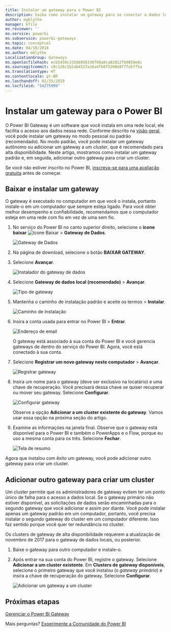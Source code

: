 ```yaml
---
title: Instalar um gateway para o Power BI
description: Saiba como instalar um gateway para se conectar a dados locais no Power BI.
author: mgblythe
manager: kfile
ms.reviewer: ''
ms.service: powerbi
ms.subservice: powerbi-gateways
ms.topic: conceptual
ms.date: 04/18/2018
ms.author: mblythe
LocalizationGroup: Gateways
ms.openlocfilehash: ecb5450c33500950336f08a8ca82812fb0850e0c
ms.sourcegitcommit: c8c126c1b2ab4527a16a4fb8f5208e0f7fa5ff5a
ms.translationtype: HT
ms.contentlocale: pt-BR
ms.lasthandoff: 01/15/2019
ms.locfileid: "54275999"
---
```

# <a name="install-a-gateway-for-power-bi"></a>Instalar um gateway para o Power BI

O Power BI Gateway é um software que você instala em uma rede local; ele facilita o acesso aos dados nessa rede. Conforme descrito na [visão geral](service-gateway-getting-started.md), você pode instalar um gateway no modo pessoal ou padrão (recomendado). No modo padrão, você pode instalar um gateway autônomo ou adicionar um gateway a um *cluster*, que é recomendado para alta disponibilidade. Neste artigo, mostramos como instalar um gateway padrão e, em seguida, adicionar outro gateway para criar um cluster.

Se você não estiver inscrito no Power BI, [inscreva-se para uma avaliação gratuita](https://app.powerbi.com/signupredirect?pbi_source=web) antes de começar.


## <a name="download-and-install-a-gateway"></a>Baixar e instalar um gateway

O gateway é executado no computador em que você o instala, portanto instale-o em um computador que sempre esteja ligado. Para você obter melhor desempenho e confiabilidade, recomendamos que o computador esteja em uma rede com fio em vez de uma sem fio.

1. No serviço do Power BI no canto superior direito, selecione o **ícone baixar** ![ícone Baixar](media/service-gateway-install/icon-download.png) > **Gateway de Dados**.

    ![Gateway de Dados](media/service-gateway-install/data-gateway.png)

2. Na página de download, selecione o botão **BAIXAR GATEWAY**.

3. Selecione **Avançar**.     

    ![Instalador do gateway de dados](media/service-gateway-install/gateway-installer.png)

4. Selecione **Gateway de dados local (recomendado)** > **Avançar**.

    ![Tipo de gateway](media/service-gateway-install/gateway-type.png)

5. Mantenha o caminho de instalação padrão e aceite os termos > **Instalar**.

    ![Caminho de Instalação](media/service-gateway-install/install-path.png)

6. Insira a conta usada para entrar no Power BI > **Entrar**.

    ![Endereço de email](media/service-gateway-install/email-address.png)

    O gateway está associado à sua conta do Power BI e você gerencia gateways de dentro do serviço do Power BI. Agora, você está conectado à sua conta.

7. Selecione **Registrar um novo gateway neste computador** > **Avançar**.

    ![Registrar gateway](media/service-gateway-install/register-gateway.png)

8. Insira um nome para o gateway (deve ser exclusivo na locatário) e uma chave de recuperação. Você precisará dessa chave se quiser recuperar ou mover seu gateway. Selecione **Configurar**.

    ![Configurar gateway](media/service-gateway-install/configure-gateway.png)

    Observe a opção **Adicionar a um cluster existente do gateway**. Vamos usar essa opção na próxima seção do artigo.

9. Examine as informações na janela final. Observe que o gateway está disponível para o Power BI e também o PowerApps e o Flow, porque eu uso a mesma conta para os três. Selecione **Fechar**.

    ![Tela de resumo](media/service-gateway-install/summary-screen.png)

Agora que instalou com êxito um gateway, você pode adicionar outro gateway para criar um cluster.


## <a name="add-another-gateway-to-create-a-cluster"></a>Adicionar outro gateway para criar um cluster

Um cluster permite que os administradores de gateway evitem ter um ponto único de falha para o acesso a dados local. Se o gateway primário não estiver disponível, as solicitações de dados serão encaminhadas para o segundo gateway que você adicionar e assim por diante. Você pode instalar apenas um gateway padrão em um computador, portanto, você precisa instalar o segundo gateway do cluster em um computador diferente. Isso faz sentido porque você quer ter redundância no cluster.

Os clusters de gateway de alta disponibilidade requerem a atualização de novembro de 2017 para o gateway de dados locais, ou posterior.

1. Baixe o gateway para outro computador e instale-o.

2. Após entrar na sua conta do Power BI, registre o gateway. Selecione **Adicionar a um cluster existente**. Em **Clusters de gateway disponíveis**, selecione o primeiro gateway que você instalou (o *gateway primário*) e insira a chave de recuperação do gateway. Selecione **Configurar**.

    ![Adicionar um gateway a um cluster](media/service-gateway-install/add-cluster.png)


## <a name="next-steps"></a>Próximas etapas

[Gerenciar o Power BI Gateway](service-gateway-manage.md)

Mais perguntas? [Experimente a Comunidade do Power BI](http://community.powerbi.com/)